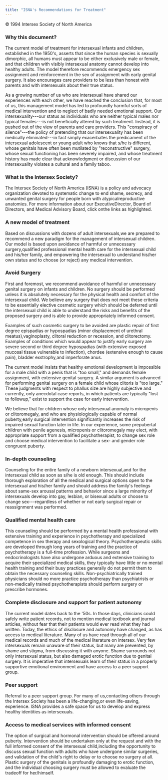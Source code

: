 ```yaml
---
title: "ISNA's Recommendations for Treatment"
---
```


  


&copy; 1994 Intersex Society of North America  
  


### Why this document?<p class=m2>

  
The current model of treatment for intersexual infants and children, established in the 1950's, asserts that since the human species is sexually dimorphic, all humans must appear to be either exclusively male or female, and that children with visibly intersexual anatomy cannot develop into healthy adults. The model therefore recommends emergency sex assignment and reinforcement in the sex of assignment with early genital surgery. It also encourages care providers to be less than honest with parents and with intersexuals about their true status.  
  
  
  
As a growing number of us who are intersexual have shared our experiences with each other, we have reached the conclusion that, for most of us, this management model has led to profoundly harmful sorts of medical intervention and to neglect of badly needed emotional support. Our intersexuality\---our status as individuals who are neither typical males nor typical females\---is not beneficially altered by such treatment. Instead, it is pushed out of the view of parents and care providers. This "conspiracy of silence"\---the policy of pretending that our intersexuality has been medically eliminated\---in fact simply exacerbates the predicament of the intersexual adolescent or young adult who knows that s/he is different, whose genitals have often been mutilated by "reconstructive" surgery, whose sexual functioning has been severely impaired, and whose treatment history has made clear that acknowledgment or discussion of our intersexuality violates a cultural and a family taboo.  
</P>

### What is the Intersex Society?

  
<p class=m2>  
The Intersex Society of North America (ISNA) is  
a policy and advocacy organization devoted to systematic change to end shame,  
secrecy, and unwanted genital surgery for people born with atypicalreproductive  
anatomies. For more information about our ExecutiveDirector, Board of Directors,  
and Medical Advisory Board, click onthe links as highlighted.</P>

### A new model of treatment<p class=m2>

  
Based on discussions with dozens of adult intersexuals,we are prepared to recommend a new paradigm for the management of intersexual children. Our model is based upon avoidance of harmful or unnecessary surgery,qualified professional mental health care for the intersexual child and his/her family, and empowering the intersexual to understand his/her own status and to choose (or reject) any medical intervention.  
</P>

### Avoid Surgery<p class=m2>

  
First and foremost, we recommend avoidance of harmful or unnecessary genital surgery on infants and children. No surgery should be performed unless it is absolutely necessary for the physical health and comfort of the intersexual child. We believe any surgery that does not meet these criteria to be essentially elective cosmetic surgery which should be deferred until the intersexual child is able to understand the risks and benefits of the proposed surgery and is able to provide appropriately informed consent.  
  
  
  
Examples of such cosmetic surgery to be avoided are plastic repair of first degree epispadias or hypospadias (minor displacement of urethral meatus),vaginoplasty, clitoral reduction or recession, and clitorectomy. Examples of conditions which would appear to justify early surgery are severe second or third degree hypospadias (with extensive exposed mucosal tissue vulnerable to infection), chordee (extensive enough to cause pain), bladder exstrophy,and imperforate anus.  
  
  
  
The current model insists that healthy emotional development is impossible for a male child with a penis that is "too small," and demands female assignment, with extensive genital surgery. A similar argument is advanced for performing genital surgery on a female child whose clitoris is "too large." These judgments with respect to phallus size are highly subjective and currently, only anecdotal case reports, in which patients are typically "lost to followup," exist to support the case for early intervention.  
  
  
  
We believe that for children whose only intersexual anomaly is micropenis or clitoromegaly, and who are physiologically capable of normal puberty,early surgical intervention significantly increases the risk of impaired sexual function later in life. In our experience, some prepubertal children with penile agenesis, micropenis or clitoromegaly may elect, with appropriate support from a qualified psychotherapist, to change sex role and choose medical intervention to facilitate a sex- and gender role congruent puberty.  
</P>

### In-depth counseling<p class=m2>

  
Counseling for the entire family of a newborn intersexual,and for the intersexual child as soon as s/he is old enough. This should include thorough exploration of all the medical and surgical options open to the intersexual and his/her family and should address the family's feelings about same-sex arousal patterns and behavior since a large minority of intersexuals develop into gay, lesbian, or bisexual adults or choose to change sex\---regardless of whether or not early surgical repair or reassignment was performed.  
</P>

### Qualified mental health care<p class=m2>

  
This counseling should be performed by a mental health professional with extensive training and experience in psychotherapy and specialized competence in sex therapy and sexological theory. Psychotherapeutic skills are developed through long years of training and the practice of psychotherapy is a full-time profession. While surgeons and endocrinologists have also undergone arduous and extensive training to acquire their specialized medical skills, they typically have little or no mental health training and their busy practices generally do not permit them to obtain the necessary counseling skills. Non-psychiatrically trained physicians should no more practice psychotherapy than psychiatrists or non-medically trained psychotherapists should perform surgery or prescribe hormones.  
</P>

### Complete disclosure and support for patient autonomy<p class=m2>

  
The current model dates back to the '50s. In those days, clinicians could safely write patient records, not to mention medical textbook and journal articles, without fear that their patients would ever read what they had written. Today, the ethics of disclosure and autonomy have changed, as has access to medical literature. Many of us have read through all of our medical records and much of the medical literature on intersex. Very few intersexuals remain unaware of their status, but many are prevented, by shame and stigma, from discussing it with anyone. Shame surrounds not only intersexual status, but also damaged erotic function due to genital surgery. It is imperative that intersexuals learn of their status in a properly supportive emotional environment and have access to a peer support group.  
</P>

### Peer support<p class=m2>

  
Referral to a peer support group. For many of us,contacting others through the Intersex Society has been a life-changing,or even life-saving, experience. ISNA provides a safe space for us to develop and express healthy identities as intersexuals.  
</P>

### Access to medical services with informed consent<p class=m2>

  
The option of surgical and hormonal intervention should be offered around puberty. Intervention should be undertaken only at the request and with the full informed consent of the intersexual child,including the opportunity to discuss sexual function with adults who have undergone similar surgeries, and validation of the child's right to delay or to choose no surgery at all. Plastic surgery of the genitals is profoundly damaging to erotic function, and the individual choosing surgery must be allowed to evaluate the tradeoff for her/himself.  
</p>